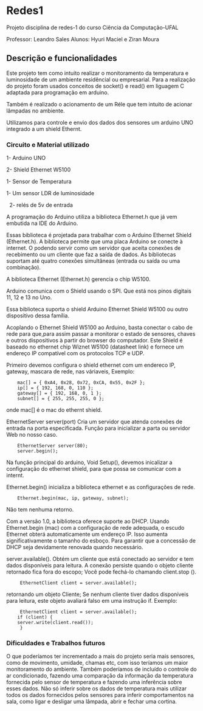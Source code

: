 # Redes1
Projeto disciplina de redes-1 do curso Ciência da Computação-UFAL

Professor: Leandro Sales
Alunos: Hyuri Maciel e Ziran Moura


<h2>Descrição e funcionalidades</h2>

Este projeto tem como intuito realizar o monitoramento da temperatura e luminosidade de um ambiente residêncial ou empresarial. Para a realização do projeto foram usados conceitos de socket() e read() em liguagem C adaptada para programação em arduino.

Também é realizado o acionamento de um Réle que tem intuito de acionar lâmpadas no ambiente.

Utilizamos para controle e envio dos dados dos sensores um arduino UNO integrado a um shield Ethernt. 

<h3>Circuito e Material utilizado</h3>
   
   1- Arduino UNO
   
   2- Shield Ethernet W5100
   
   1- Sensor de Temperatura
   
   1- Um sensor LDR de luminosidade 
   
   2- relés de 5v de entrada
   
 <imagem do esquema>  
   
A programação do Arduino utiliza a biblioteca Ethernet.h que já vem embutida na IDE do Arduino.

Essas biblioteca é projetada para trabalhar com o Arduino Ethernet Shield (Ethernet.h). A biblioteca permite que uma placa Arduino se conecte à internet. O podendo servir como um servidor que aceita conexões de recebimento ou um cliente que faz a saída de dados. As bibliotecas suportam até quatro conexões simultâneas (entrada ou saída ou uma combinação).

A biblioteca Ethernet (Ethernet.h) gerencia o chip W5100. 

Arduino comunica com o Shield usando o SPI. Que está nos pinos digitais 11, 12 e 13 no Uno.

Essa biblioteca suporta o shield  Arduino Ethernet Shield W5100 ou outro dispositivo dessa família.
   
Acoplando o Ethernet Shield W5100 ao Arduino, basta conectar o cabo de rede para que,para assim passar a monitorar o estado de sensores, chaves e outros dispositivos à partir do browser do computador. Este Shield é baseado no ethernet chip Wiznet W5100 (datasheet link) e fornece um endereço IP compatível com os protocolos TCP e UDP.   

Primeiro devemos configura o shield ethernet com um endereco IP, gateway, mascara de rede, nas váriaveis, Exemplo:

        mac[] = { 0xA4, 0x28, 0x72, 0xCA, 0x55, 0x2F };
        ip[] = { 192, 168, 0, 110 };
        gateway[] = { 192, 168, 0, 1 };
        subnet[] = { 255, 255, 255, 0 };
        
onde mac[] é o mac do ethernt shield.
   
EthernetServer server(port) Cria um servidor que atenda conexões de entrada na porta especificada.
Função para inicializar a parta ou servidor Web no nosso caso.

        EthernetServer server(80);
        server.begin();
        
Na função principal do arduino, Void Setup(), devemos inicalizar a configuração do ethernet shield, para que possa se comunicar com a internt.

Ethernet.begin() inicializa a biblioteca ethernet e as configurações de rede.

        Ethernet.begin(mac, ip, gateway, subnet);
Não tem nenhuma retorno.        

Com a versão 1.0, a biblioteca oferece suporte ao DHCP. Usando Ethernet.begin (mac) com a configuração de rede adequada, o escudo Ethernet obterá automaticamente um endereço IP. Isso aumenta significativamente o tamanho do esboço. Para garantir que a concessão de DHCP seja devidamente renovada quando necessário.


server.available(). Obtém um cliente que está conectado ao servidor e tem dados disponíveis para leitura. A conexão persiste quando o objeto cliente retornado fica fora do escopo; Você pode fechá-lo chamando client.stop ().

         EthernetClient client = server.available();
         
retornando um objeto Cliente; Se nenhum cliente tiver dados disponíveis para leitura, este objeto avaliará falso em uma instrução if. Exemplo:

         EthernetClient client = server.available();
        if (client) {
        server.write(client.read());
         }   
         
<h3>Dificuldades e Trabalhos futuros</h3>
 
O que poderíamos ter incrementado a mais do projeto seria mais sensores, como de movimento, umidade, chamas etc, com isso teríamos um maior monitoramento do ambiente. Também poderíamos de incluído o controle do ar condicionado, fazendo uma comparação da informação da temperatura fornecida pelo sensor de temperatura e fazendo uma inferência sobre esses dados. Não só inferir sobre os dados de temperatura mais utilizar todos os dados fornecidos pelos sensores para inferir comportamentos na sala, como ligar e desligar uma lâmpada, abrir e fechar uma cortina.

<imagem web>         
         
         
        






